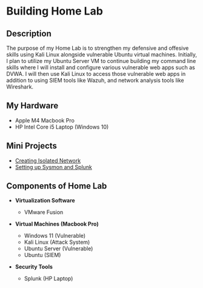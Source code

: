 <h1>Building Home Lab</h1>

<h2>Description</h2>

The purpose of my Home Lab is to strengthen my defensive and offesive skills using Kali Linux alongside vulnerable Ubuntu virtual machines. Initially, I plan to utilize my Ubuntu Server VM to continue building my command line skills where I will install and configure various vulnerable web apps such as DVWA. I will then use Kali Linux to access those vulnerable web apps in addition to using SIEM tools like Wazuh, and network analysis tools like Wireshark.

<h2>My Hardware</h2>

- Apple M4 Macbook Pro
- HP Intel Core i5 Laptop (Windows 10)

<h2>Mini Projects</h2>

- <a href="https://github.com/securedbyjames/Building-Home-Lab/blob/main/Isolated%20Network.md">Creating Isolated Network</a>
- <a href="https://github.com/securedbyjames/Building-Home-Lab/blob/main/Sysmon-Splunk%20Setup.md">Setting up Sysmon and Splunk</a>


<h2>Components of Home Lab</h2>

- <b>Virtualization Software</b>
  - VMware Fusion
  
- <b>Virtual Machines (Macbook Pro)</b>
  - Windows 11 (Vulnerable)
  - Kali Linux (Attack System)
  - Ubuntu Server (Vulnerable)
  - Ubuntu (SIEM)
 
- <b>Security Tools</b>
  - Splunk (HP Laptop)

<!--
<h2>Program walk-through:</h2>

<p align="center">
Launch the utility: <br/>
<img src="https://i.imgur.com/62TgaWL.png" height="80%" width="80%" alt="Disk Sanitization Steps"/>
<br />
<br />
Select the disk:  <br/>
<img src="https://i.imgur.com/tcTyMUE.png" height="80%" width="80%" alt="Disk Sanitization Steps"/>
<br />
<br />
-->
